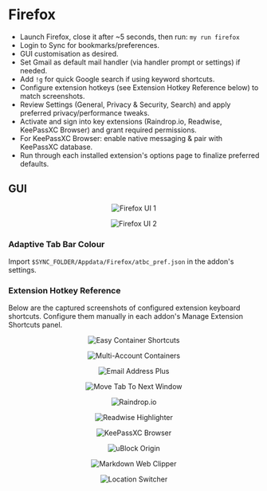 # Firefox

- Launch Firefox, close it after ~5 seconds, then run: `my run firefox`
- Login to Sync for bookmarks/preferences.
- GUI customisation as desired.
- Set Gmail as default mail handler (via handler prompt or settings) if needed.
- Add `!g` for quick Google search if using keyword shortcuts.
- Configure extension hotkeys (see Extension Hotkey Reference below) to match screenshots.
- Review Settings (General, Privacy & Security, Search) and apply preferred privacy/performance tweaks.
- Activate and sign into key extensions (Raindrop.io, Readwise, KeePassXC Browser) and grant required permissions.
- For KeePassXC Browser: enable native messaging & pair with KeePassXC database.
- Run through each installed extension's options page to finalize preferred defaults.

## GUI

<p align="center"><img src="../assets/firefox-001.png" alt="Firefox UI 1" /></p>
<p align="center"><img src="../assets/firefox-002.png" alt="Firefox UI 2" /></p>

### Adaptive Tab Bar Colour

Import `$SYNC_FOLDER/Appdata/Firefox/atbc_pref.json` in the addon's settings.

### Extension Hotkey Reference

Below are the captured screenshots of configured extension keyboard shortcuts. Configure them manually in each addon's Manage Extension Shortcuts panel.

<p align="center"><img src="../assets/firefox-addons-hotkeys-easy_container_shortcuts.png" alt="Easy Container Shortcuts" /></p>
<p align="center"><img src="../assets/firefox-addons-hotkeys-firefox_multi-account_containers.png" alt="Multi-Account Containers" /></p>
<p align="center"><img src="../assets/firefox-addons-hotkeys-email_address_plus.png" alt="Email Address Plus" /></p>
<p align="center"><img src="../assets/firefox-addons-hotkeys-move_tab_to_next_windows.png" alt="Move Tab To Next Window" /></p>
<p align="center"><img src="../assets/firefox-addons-hotkeys-raindrop_io.png" alt="Raindrop.io" /></p>
<p align="center"><img src="../assets/firefox-addons-hotkeys-readwise_highlighter.png" alt="Readwise Highlighter" /></p>
<p align="center"><img src="../assets/firefox-addons-hotkeys-keepassxc_browser.png" alt="KeePassXC Browser" /></p>
<p align="center"><img src="../assets/firefox-addons-hotkeys-ublock_origin.png" alt="uBlock Origin" /></p>
<p align="center"><img src="../assets/firefox-addons-hotkeys-markdown_web_clipper.png" alt="Markdown Web Clipper" /></p>
<p align="center"><img src="../assets/firefox-addons-hotkeys-location_switcher.png" alt="Location Switcher" /></p>
